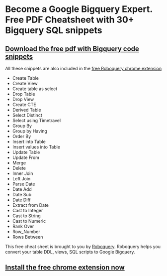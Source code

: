 # Become a Google Bigquery Expert. Free PDF Cheatsheet with 30+ Bigquery SQL snippets

## [Download the free pdf with Bigquery code snippets](https://github.com/CalvinPaul/Roboquery/blob/master/pages/Google_Bigquery_Expert_Cheatsheet.pdf?raw=true)

All these snippets are also included in the [free Roboquery chrome extension](https://chrome.google.com/webstore/search/roboquery)

- Create Table
- Create View
- Create table as select
- Drop Table
- Drop View
- Create CTE
- Derived Table
- Select Distinct
- Select using Timetravel
- Group By
- Group by Having
- Order By
- Insert into Table
- Insert values into Table
- Update Table
- Update From
- Merge
- Delete
- Inner Join
- Left Join
- Parse Date
- Date Add
- Date Sub
- Date Diff
- Extract from Date
- Cast to Integer
- Cast to String
- Cast to Numeric
- Rank Over
- Row_Number
- Rows Between

This free cheat sheet is brought to you by [Roboquery](https://roboquery.com). Roboquery helps you convert your table DDL, views, SQL scripts to Google Bigquery. 
## [Install the free chrome extension now](https://chrome.google.com/webstore/search/roboquery)

